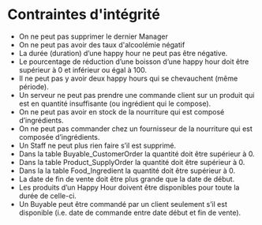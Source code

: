 # Contraintes d'intégrité
* On ne peut pas supprimer le dernier Manager
* On ne peut pas avoir des taux d'alcoolémie négatif
* La durée (duration) d’une happy hour ne peut pas être négative.
* Le pourcentage de réduction d’une boisson d’une happy hour doit être supérieur à 0 et inférieur ou égal à 100.
* Il ne peut pas y avoir deux happy hours qui se chevauchent (même période).
* Un serveur ne peut pas prendre une commande client sur un produit qui est en quantité insuffisante (ou ingrédient qui le compose).
* On ne peut pas avoir en stock de la nourriture qui est composé d’ingrédients.
* On ne peut pas commander chez un fournisseur de la nourriture qui est composée d’ingrédients.
* Un Staff ne peut plus rien faire s’il est supprimé.
* Dans la table Buyable_CustomerOrder la quantité doit être supérieur à 0.
* Dans la table Product_SupplyOrder la quantité doit être supérieur à 0.
* Dans la la table Food_Ingredient la quantité doit être supérieur à 0.
* La date de fin de vente doit être plus grande que la date de début.
* Les produits d’un Happy Hour doivent être disponibles pour toute la durée de celle-ci.
* Un Buyable peut être commandé par un client seulement s’il est disponible (i.e. date de commande entre date début et fin de vente).
